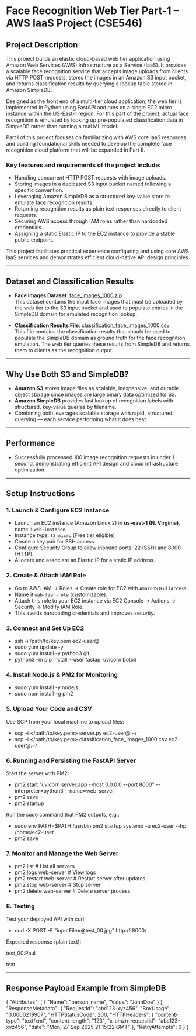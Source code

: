 # Face Recognition Web Tier Part-1 – AWS IaaS Project (CSE546)

## Project Description

This project builds an elastic cloud-based web tier application using Amazon Web Services (AWS) Infrastructure as a Service (IaaS). It provides a scalable face recognition service that accepts image uploads from clients via HTTP POST requests, stores the images in an Amazon S3 input bucket, and returns classification results by querying a lookup table stored in Amazon SimpleDB.

Designed as the front end of a multi-tier cloud application, the web tier is implemented in Python using FastAPI and runs on a single EC2 micro instance within the US-East-1 region. For this part of the project, actual face recognition is emulated by looking up pre-populated classification data in SimpleDB rather than running a real ML model.

Part I of this project focuses on familiarizing with AWS core IaaS resources and building foundational skills needed to develop the complete face recognition cloud platform that will be expanded in Part II.

### Key features and requirements of the project include:

- Handling concurrent HTTP POST requests with image uploads.
- Storing images in a dedicated S3 input bucket named following a specific convention.
- Leveraging Amazon SimpleDB as a structured key-value store to emulate face recognition results.
- Returning recognition results as plain text responses directly to client requests.
- Securing AWS access through IAM roles rather than hardcoded credentials.
- Assigning a static Elastic IP to the EC2 instance to provide a stable public endpoint.

This project facilitates practical experience configuring and using core AWS IaaS services and demonstrates efficient cloud-native API design principles.

---

## Dataset and Classification Results

- **Face Images Dataset**: [face_images_1000.zip](https://github.com/CSE546-Cloud-Computing/CSE546-SPRING-2025/blob/datasets/face_images_1000.zip)  
  This dataset contains the input face images that must be uploaded by the web tier to the S3 input bucket and used to populate entries in the SimpleDB domain for emulated recognition lookup.

- **Classification Results File**: [classification_face_images_1000.csv](https://github.com/CSE546-Cloud-Computing/CSE546-SPRING-2025/blob/datasets/Classification%20Results%20on%20Face%20Dataset%20(1000%20images).csv)  
  This file contains the classification results that should be used to populate the SimpleDB domain as ground truth for the face recognition emulation. The web tier queries these results from SimpleDB and returns them to clients as the recognition output.

---

## Why Use Both S3 and SimpleDB?

- **Amazon S3** stores image files as scalable, inexpensive, and durable object storage since images are large binary data optimized for S3.
- **Amazon SimpleDB** provides fast lookup of recognition labels with structured, key-value queries by filename.
- Combining both leverages scalable storage with rapid, structured querying — each service performing what it does best.

---

## Performance

- Successfully processed 100 image recognition requests in under 1 second, demonstrating efficient API design and cloud infrastructure optimization.

---

## Setup Instructions

### 1. Launch & Configure EC2 Instance

- Launch an EC2 instance (Amazon Linux 2) in **us-east-1 (N. Virginia)**, name it `web-instance`.
- Instance type: `t2.micro` (Free tier eligible)
- Create a key pair for SSH access.
- Configure Security Group to allow inbound ports: 22 (SSH) and 8000 (HTTP).
- Allocate and associate an Elastic IP for a static IP address.

### 2. Create & Attach IAM Role

- Go to AWS IAM → Roles → Create role for EC2 with `AmazonS3FullAccess`.
- Name it `web-tier-role` (customizable).
- Attach this role to your EC2 instance via EC2 Console → Actions → Security → Modify IAM Role.
- This avoids hardcoding credentials and improves security.

### 3. Connect and Set Up EC2

- ssh -i /path/to/key.pem ec2-user@<your-elastic-ip>
- sudo yum update -y
- sudo yum install -y python3 git
- python3 -m pip install --user fastapi uvicorn boto3


### 4. Install Node.js & PM2 for Monitoring

- sudo yum install -y nodejs
- sudo npm install -g pm2


### 5. Upload Your Code and CSV

Use SCP from your local machine to upload files:

- scp -i </path/to/key.pem> server.py ec2-user@<your-elastic-ip>:~/
- scp -i </path/to/key.pem> classification_face_images_1000.csv ec2-user@<your-elastic-ip>:~/



### 6. Running and Persisting the FastAPI Server

Start the server with PM2:

- pm2 start "uvicorn server:app --host 0.0.0.0 --port 8000" --interpreter=python3 --name=web-server
- pm2 save
- pm2 startup


Run the sudo command that PM2 outputs, e.g.:

- sudo env PATH=$PATH:/usr/bin pm2 startup systemd -u ec2-user --hp /home/ec2-user
- pm2 save


### 7. Monitor and Manage the Web Server

- pm2 list # List all servers
- pm2 logs web-server # View logs
- pm2 restart web-server # Restart server after updates
- pm2 stop web-server # Stop server
- pm2 delete web-server # Delete server process


### 8. Testing

Test your deployed API with curl:

- curl -X POST -F "inputFile=@test_00.jpg" http://<your-elastic-ip>:8000/


Expected response (plain text):

test_00:Paul

text

---

## Response Payload Example from SimpleDB

{
"Attributes": [
{
"Name": "person_name",
"Value": "JohnDoe"
}
],
"ResponseMetadata": {
"RequestId": "abc123-xyz456",
"BoxUsage": "0.0000219907",
"HTTPStatusCode": 200,
"HTTPHeaders": {
"content-type": "text/xml",
"content-length": "123",
"x-amzn-requestid": "abc123-xyz456",
"date": "Mon, 27 Sep 2025 21:15:22 GMT"
},
"RetryAttempts": 0
}
}